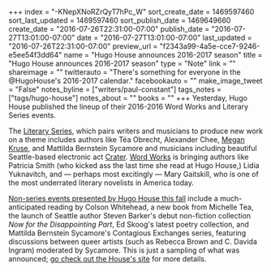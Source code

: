 +++
index = "-KNepXNoRZrQyT7hPc_W"
sort_create_date = 1469597460
sort_last_updated = 1469597460
sort_publish_date = 1469649660
create_date = "2016-07-26T22:31:00-07:00"
publish_date = "2016-07-27T13:01:00-07:00"
date = "2016-07-27T13:01:00-07:00"
last_updated = "2016-07-26T22:31:00-07:00"
preview_url = "f2343a99-4a5e-cce7-9246-e5ee54f3dd64"
name = "Hugo House announces 2016-2017 season"
title = "Hugo House announces 2016-2017 season"
type = "Note"
link = ""
shareimage = ""
twitterauto = "There's something for everyone in the @HugoHouse's 2016-2017 calendar."
facebookauto = ""
make_image_tweet = "False"
notes_byline = ["writers/paul-constant"]
tags_notes = ["tags/hugo-house"]
notes_about = ""
books = ""
+++
Yesterday, Hugo House published the lineup of their 2016-2016 Word Works and Literary Series events. 

The [Literary Series](https://hugohouse.org/upcoming-events/hugo-literary-series/), which pairs writers and musicians to produce new work on a theme includes authors like Téa Obrecht, Alexander Chee, [Megan Kruse](http://www.seattlereviewofbooks.com/reviews/tolstoys-unhappy-family-moves-to-the-northwest/), and Mattilda Bernstein Sycamore and musicians including beautiful Seattle-based electronic act [Crater](https://soundcloud.com/crater). [Word Works](https://hugohouse.org/upcoming-events/word-works/) is bringing authors like Patricia Smith (who kicked ass the last time she read at Hugo House,) Lidia Yuknavitch, and — perhaps most excitingly — Mary Gaitskill, who is one of the most underrated literary novelists in America today. 

[Non-series events presented by Hugo House this fall](https://hugohouse.org/upcoming-events/listing/) include a much-anticipated reading by Colson Whitehead, a new book from Michelle Tea, the launch of Seattle author Steven Barker's debut non-fiction collection *Now for the Disappointing Part*, Ed Skoog's latest poetry collection, and Mattilda Bernstein Sycamore's Contagious Exchanges series, featuring discussions between queer artists (such as Rebecca Brown and C. Davida Ingram) moderated by Sycamore. This is just a sampling of what was announced; [go check out the House's site](https://hugohouse.org/upcoming-events/listing/) for more details.